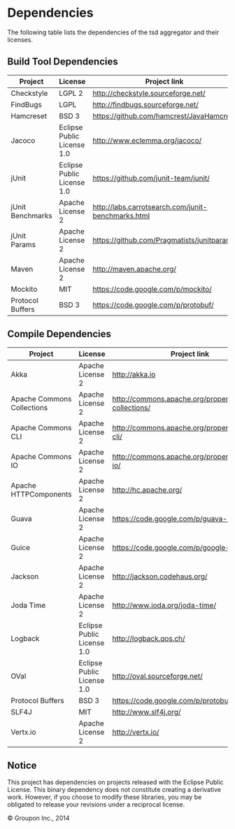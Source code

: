 Dependencies
========

The following table lists the dependencies of the tsd aggregator and their licenses.

Build Tool Dependencies
------------------

Project                    | License                    | Project link
---------------------------|----------------------------|-------------
Checkstyle                 | LGPL 2                     | http://checkstyle.sourceforge.net/
FindBugs                   | LGPL                       | http://findbugs.sourceforge.net/ 
Hamcreset                  | BSD 3                      | https://github.com/hamcrest/JavaHamcrest
Jacoco                     | Eclipse Public License 1.0 | http://www.eclemma.org/jacoco/
jUnit                      | Eclipse Public License 1.0 | https://github.com/junit-team/junit/
jUnit Benchmarks           | Apache License 2           | http://labs.carrotsearch.com/junit-benchmarks.html
jUnit Params               | Apache License 2           | https://github.com/Pragmatists/junitparams
Maven                      | Apache License 2           | http://maven.apache.org/
Mockito                    | MIT                        | https://code.google.com/p/mockito/
Protocol Buffers           | BSD 3                      | https://code.google.com/p/protobuf/


Compile Dependencies
--------------------

Project                    | License                    | Project link
---------------------------|----------------------------|-------------
Akka                       | Apache License 2           | http://akka.io
Apache Commons Collections | Apache License 2           | http://commons.apache.org/proper/commons-collections/
Apache Commons CLI         | Apache License 2           | http://commons.apache.org/proper/commons-cli/
Apache Commons IO          | Apache License 2           | http://commons.apache.org/proper/commons-io/
Apache HTTPComponents      | Apache License 2           | http://hc.apache.org/
Guava                      | Apache License 2           | https://code.google.com/p/guava-libraries/
Guice                      | Apache License 2           | https://code.google.com/p/google-guice/
Jackson                    | Apache License 2           | http://jackson.codehaus.org/
Joda Time                  | Apache License 2           | http://www.joda.org/joda-time/
Logback                    | Eclipse Public License 1.0 | http://logback.qos.ch/
OVal                       | Eclipse Public License 1.0 | http://oval.sourceforge.net/
Protocol Buffers           | BSD 3                      | https://code.google.com/p/protobuf/
SLF4J                      | MIT                        | http://www.slf4j.org/
Vertx.io                   | Apache License 2           | http://vertx.io/


Notice
------

This project has dependencies on projects released with the Eclipse Public License.  This binary
dependency does not constitute creating a derivative work.  However, if you 
choose to modify these libraries, you may be obligated to release your revisions under a reciprocal 
license.

&copy; Groupon Inc., 2014
